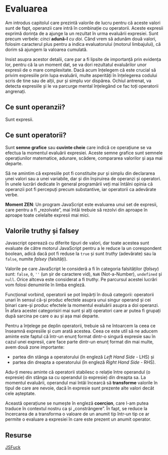 # Evaluarea

Am introdus capitolul care prezintă valorile de lucru pentru că aceste valori sunt de fapt, operanzii care intră în combinație cu operatorii. Aceste expresii exprimă dorința de a ajunge la un rezultat în urma evaluării expresiei. Sunt precum verbele: *cinci* **adună-l** *cu doi*. Când vrem să adunăm două valori, folosim caracterul plus pentru a indica evaluatorului (motorul limbajului), că dorim să ajungem la valoarea cumulată.

Insist asupra acestor detalii, care par a fi lipsite de importanță prin evidența lor, pentru că la un moment dat, se va dori rezultatul evaluărilor unor expresii de o mare complexitate. Dacă acum înțelegem că este crucial  să privim expresiile prin lupa evaluării, multe asperități în înțelegerea codului scris de tine sau de alții, pur și simplu vor dispărea. Ochiul antrenat, va detecta expresiile și le va parcurge mental înțelegând ce fac toți operatorii angrenați.

## Ce sunt operanzii?

Sunt expresii.

## Ce sunt operatorii?

Sunt **semne grafice** sau **cuvinte cheie** care indică ce operațiune se va efectua la momentul evaluării expresiei. Aceste semne grafice sunt semnele operațiunilor matematice, adunare, scădere, compararea valorilor și așa mai departe.

Să ne amintim că expresiile pot fi constituite pur și simplu din declararea unei valori sau a unei variabile, dar și din înșiruirea de operanzi și operatori. În unele lucrări dedicate în general programării veți mai întâlni opinia că operanzii pot fi percepuți precum substantive, iar operatorii ca adevărate verbe.

**Moment ZEN**: Un program JavaScript este evaluarea unui set de expresii, care pentru a fi „rezolvate”, mai întâi trebuie să rezolvi din aproape în aproape toate celelalte expresii mai mici.

## Valorile truthy și falsey

Javascript operează cu diferite tipuri de valori, dar toate acestea sunt evaluate de către motorul JavaScript pentru a le reduce la un corespondent boolean, adică dacă pot fi reduse la `true` și sunt *truthy* (adevărate) sau la `false`, numite *falsey* (falsități).

Valorile pe care JavaScript le consideră a fi în categoria falsităților (*falsey*) sunt: `false`, `0`, `''` (un șir de caractere vid), `NaN` (Not-a-Number), `undefined` și `null`. Orice altceva este considerat a fi *truthy*. Pe parcursul acestei lucrări vom folosi denumirile în limba engleză.

Funcțional vorbind, operatorii se pot împărți în două categorii: operatorii unari în sensul că-și produc efectele asupra unui singur operand și cei binari care-și produc efectele la momentul evaluării asupra a doi operanzi. În afara acestei categorisiri mai sunt și alți operatori care ar putea fi grupați după sarcina pe care o au și așa mai departe.

Pentru a înțelege pe deplin operatorii, trebuie să ne întoarcem la ceea ce înseamnă expresiile și cum arată acestea. Ceea ce este util să ne aducem aminte este faptul că într-un enunț format dintr-o singură expresie sau în cazul unei expresii, care face parte dintr-un enunț format din mai multe, avem două zone importante:

-   partea din stânga a operatorului (în engleză *Left Hand Side* - LHS) și
-   partea din dreapta a operatorului (în engleză *Right Hand Side* - RHS).

Adu-ți mereu aminte că operatorii stabilesc o relație între operandul (o expresie) din stânga sa cu operandul (o expresie) din dreapta sa. La momentul evaluării, operandul mai întâi încearcă să **transforme** valorile în tipul de care are nevoie, dacă în expresie sunt prezente alte valori decât cele așteptate.

Această operațiune se numește în engleză **coercion**, care l-am putea traduce în contextul nostru ca și „constrângere”. În fapt, se reduce la încercarea de a transforma o valoare de un anumit tip într-un tip ce ar permite o evaluare a expresiei în care este prezent un anumit operator.

## Resurse

[JSFuck](http://www.jsfuck.com/)
